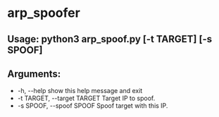 # arp_spoofer
## Usage: python3 arp_spoof.py  [-t TARGET] [-s SPOOF]

## Arguments:
  - -h, --help            show this help message and exit
  - -t TARGET, --target TARGET
                        Target IP to spoof.
  - -s SPOOF, --spoof SPOOF
                        Spoof target with this IP.
